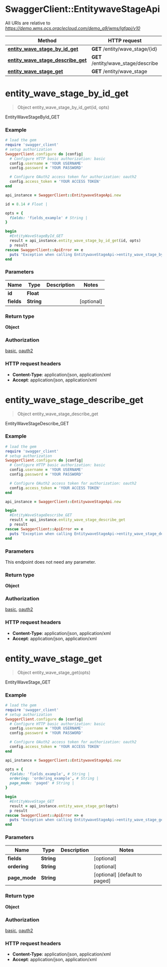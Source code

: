 # SwaggerClient::EntitywaveStageApi

All URIs are relative to *https://demo.wms.ocs.oraclecloud.com/demo_a9/wms/lgfapi/v10*

Method | HTTP request | Description
------------- | ------------- | -------------
[**entity_wave_stage_by_id_get**](EntitywaveStageApi.md#entity_wave_stage_by_id_get) | **GET** /entity/wave_stage/{id} | EntityWaveStageById_GET
[**entity_wave_stage_describe_get**](EntitywaveStageApi.md#entity_wave_stage_describe_get) | **GET** /entity/wave_stage/describe | EntityWaveStageDescribe_GET
[**entity_wave_stage_get**](EntitywaveStageApi.md#entity_wave_stage_get) | **GET** /entity/wave_stage | EntityWaveStage_GET


# **entity_wave_stage_by_id_get**
> Object entity_wave_stage_by_id_get(id, opts)

EntityWaveStageById_GET



### Example
```ruby
# load the gem
require 'swagger_client'
# setup authorization
SwaggerClient.configure do |config|
  # Configure HTTP basic authorization: basic
  config.username = 'YOUR USERNAME'
  config.password = 'YOUR PASSWORD'

  # Configure OAuth2 access token for authorization: oauth2
  config.access_token = 'YOUR ACCESS TOKEN'
end

api_instance = SwaggerClient::EntitywaveStageApi.new

id = 8.14 # Float | 

opts = { 
  fields: 'fields_example' # String | 
}

begin
  #EntityWaveStageById_GET
  result = api_instance.entity_wave_stage_by_id_get(id, opts)
  p result
rescue SwaggerClient::ApiError => e
  puts "Exception when calling EntitywaveStageApi->entity_wave_stage_by_id_get: #{e}"
end
```

### Parameters

Name | Type | Description  | Notes
------------- | ------------- | ------------- | -------------
 **id** | **Float**|  | 
 **fields** | **String**|  | [optional] 

### Return type

**Object**

### Authorization

[basic](../README.md#basic), [oauth2](../README.md#oauth2)

### HTTP request headers

 - **Content-Type**: application/json, application/xml
 - **Accept**: application/json, application/xml



# **entity_wave_stage_describe_get**
> Object entity_wave_stage_describe_get

EntityWaveStageDescribe_GET



### Example
```ruby
# load the gem
require 'swagger_client'
# setup authorization
SwaggerClient.configure do |config|
  # Configure HTTP basic authorization: basic
  config.username = 'YOUR USERNAME'
  config.password = 'YOUR PASSWORD'

  # Configure OAuth2 access token for authorization: oauth2
  config.access_token = 'YOUR ACCESS TOKEN'
end

api_instance = SwaggerClient::EntitywaveStageApi.new

begin
  #EntityWaveStageDescribe_GET
  result = api_instance.entity_wave_stage_describe_get
  p result
rescue SwaggerClient::ApiError => e
  puts "Exception when calling EntitywaveStageApi->entity_wave_stage_describe_get: #{e}"
end
```

### Parameters
This endpoint does not need any parameter.

### Return type

**Object**

### Authorization

[basic](../README.md#basic), [oauth2](../README.md#oauth2)

### HTTP request headers

 - **Content-Type**: application/json, application/xml
 - **Accept**: application/json, application/xml



# **entity_wave_stage_get**
> Object entity_wave_stage_get(opts)

EntityWaveStage_GET



### Example
```ruby
# load the gem
require 'swagger_client'
# setup authorization
SwaggerClient.configure do |config|
  # Configure HTTP basic authorization: basic
  config.username = 'YOUR USERNAME'
  config.password = 'YOUR PASSWORD'

  # Configure OAuth2 access token for authorization: oauth2
  config.access_token = 'YOUR ACCESS TOKEN'
end

api_instance = SwaggerClient::EntitywaveStageApi.new

opts = { 
  fields: 'fields_example', # String | 
  ordering: 'ordering_example', # String | 
  page_mode: 'paged' # String | 
}

begin
  #EntityWaveStage_GET
  result = api_instance.entity_wave_stage_get(opts)
  p result
rescue SwaggerClient::ApiError => e
  puts "Exception when calling EntitywaveStageApi->entity_wave_stage_get: #{e}"
end
```

### Parameters

Name | Type | Description  | Notes
------------- | ------------- | ------------- | -------------
 **fields** | **String**|  | [optional] 
 **ordering** | **String**|  | [optional] 
 **page_mode** | **String**|  | [optional] [default to paged]

### Return type

**Object**

### Authorization

[basic](../README.md#basic), [oauth2](../README.md#oauth2)

### HTTP request headers

 - **Content-Type**: application/json, application/xml
 - **Accept**: application/json, application/xml



